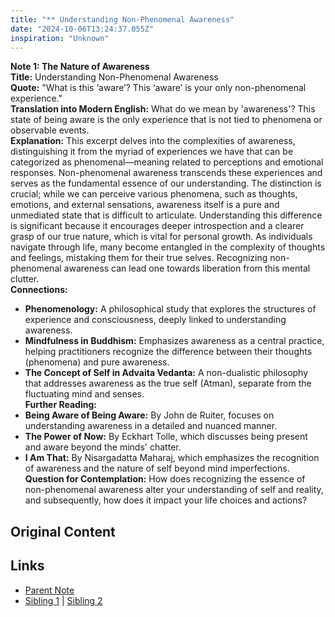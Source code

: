 ```yaml
---
title: "** Understanding Non-Phenomenal Awareness"
date: "2024-10-06T13:24:37.055Z"
inspiration: "Unknown"
---
```


  
**Note 1: The Nature of Awareness**  
**Title:** Understanding Non-Phenomenal Awareness  
**Quote:** "What is this ‘aware’? This ‘aware’ is your only non-phenomenal experience."  
**Translation into Modern English:** What do we mean by 'awareness'? This state of being aware is the only experience that is not tied to phenomena or observable events.  
**Explanation:** This excerpt delves into the complexities of awareness, distinguishing it from the myriad of experiences we have that can be categorized as phenomenal—meaning related to perceptions and emotional responses. Non-phenomenal awareness transcends these experiences and serves as the fundamental essence of our understanding. The distinction is crucial; while we can perceive various phenomena, such as thoughts, emotions, and external sensations, awareness itself is a pure and unmediated state that is difficult to articulate. Understanding this difference is significant because it encourages deeper introspection and a clearer grasp of our true nature, which is vital for personal growth. As individuals navigate through life, many become entangled in the complexity of thoughts and feelings, mistaking them for their true selves. Recognizing non-phenomenal awareness can lead one towards liberation from this mental clutter.  
**Connections:**  
- **Phenomenology:** A philosophical study that explores the structures of experience and consciousness, deeply linked to understanding awareness.  
- **Mindfulness in Buddhism:** Emphasizes awareness as a central practice, helping practitioners recognize the difference between their thoughts (phenomena) and pure awareness.  
- **The Concept of Self in Advaita Vedanta:** A non-dualistic philosophy that addresses awareness as the true self (Atman), separate from the fluctuating mind and senses.  
**Further Reading:**  
- **Being Aware of Being Aware:** By John de Ruiter, focuses on understanding awareness in a detailed and nuanced manner.  
- **The Power of Now:** By Eckhart Tolle, which discusses being present and aware beyond the minds' chatter.  
- **I Am That:** By Nisargadatta Maharaj, which emphasizes the recognition of awareness and the nature of self beyond mind imperfections.  
**Question for Contemplation:** How does recognizing the essence of non-phenomenal awareness alter your understanding of self and reality, and subsequently, how does it impact your life choices and actions?  



## Original Content



## Links

- [Parent Note](/parent-note.md)
- [Sibling 1](/zettel1.md) | [Sibling 2](/zettel2.md)
